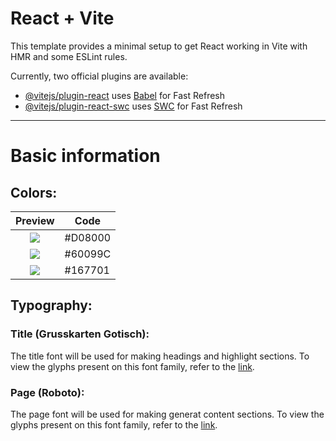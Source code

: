 # React + Vite

This template provides a minimal setup to get React working in Vite with HMR and some ESLint rules.

Currently, two official plugins are available:

- [@vitejs/plugin-react](https://github.com/vitejs/vite-plugin-react/blob/main/packages/plugin-react/README.md) uses [Babel](https://babeljs.io/) for Fast Refresh
- [@vitejs/plugin-react-swc](https://github.com/vitejs/vite-plugin-react-swc) uses [SWC](https://swc.rs/) for Fast Refresh

---

# Basic information

## Colors:

| Preview                                                                   | Code    |
| ------------------------------------------------------------------------- | ------- |
| <center><img src='https://placehold.co/30x30/D08000/0000/png' /></center> | #D08000 |
| <center><img src='https://placehold.co/30x30/60099C/0000/png' /></center> | #60099C |
| <center><img src='https://placehold.co/30x30/167701/0000/png' /></center> | #167701 |

## Typography:

### Title (Grusskarten Gotisch):

The title font will be used for making headings and highlight sections. To view the glyphs present on this font family, refer to the [link](https://www.dafont.com/grusskarten-gotisch.charmap).

### Page (Roboto):

The page font will be used for making generat content sections. To view the glyphs present on this font family, refer to the [link](https://www.dafont.com/roboto.charmap).
